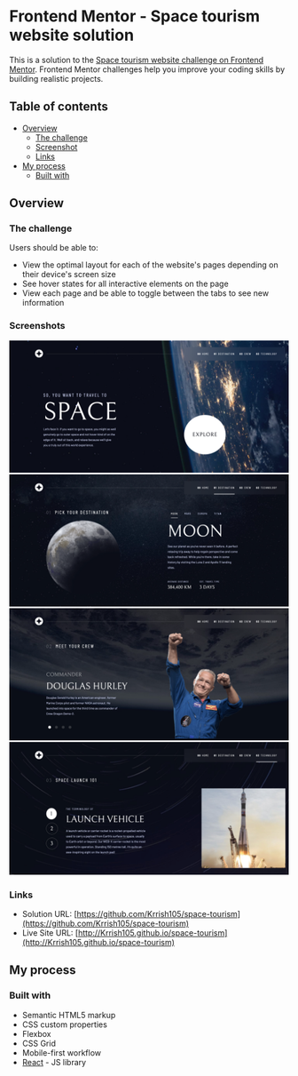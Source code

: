 # Frontend Mentor - Space tourism website solution

This is a solution to the [Space tourism website challenge on Frontend Mentor](https://www.frontendmentor.io/challenges/space-tourism-multipage-website-gRWj1URZ3). Frontend Mentor challenges help you improve your coding skills by building realistic projects. 

## Table of contents

- [Overview](#overview)
  - [The challenge](#the-challenge)
  - [Screenshot](#screenshot)
  - [Links](#links)
- [My process](#my-process)
  - [Built with](#built-with)

## Overview

### The challenge

Users should be able to:

- View the optimal layout for each of the website's pages depending on their device's screen size
- See hover states for all interactive elements on the page
- View each page and be able to toggle between the tabs to see new information

### Screenshots

![](./screenshot/screenshot1.png)
![](./screenshot/screenshot2.png)
![](./screenshot/screenshot3.png)
![](./screenshot/screenshot4.png)

### Links

- Solution URL: [https://github.com/Krrish105/space-tourism](https://github.com/Krrish105/space-tourism)
- Live Site URL: [http://Krrish105.github.io/space-tourism](http://Krrish105.github.io/space-tourism)

## My process

### Built with

- Semantic HTML5 markup
- CSS custom properties
- Flexbox
- CSS Grid
- Mobile-first workflow
- [React](https://reactjs.org/) - JS library

